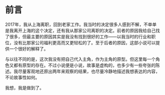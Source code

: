 # 前言

2017年，我从上海离职，回到老家工作。我当时的决定很多人感到不解，不单单是我离开上海的这个决定，还有我从那家公司离职的决定。前者的原因我给自己找了很多，但最主要的原因其实是我没有找到很好的工作——以我当时的行业和职位，没有比那家公司福利更高而又更轻松的了。至于后者的原因，这部小说可以提供一个很好的解释了。

与以往不同的是，这次我没有把自己代入主角，作为主角的原型。但这里每一个角色又都有原型的存在。不过小说便是小说，故事是虚构的，也多少有一些夸张的陈述。我尽量客观地还原出两年来观察的结果，也尽量冷静地描述我想表达的内容，不论故事性如何。

我想，我是做到了。